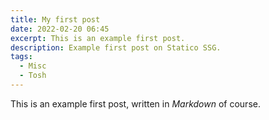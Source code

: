 ```yaml
---
title: My first post
date: 2022-02-20 06:45
excerpt: This is an example first post.
description: Example first post on Statico SSG.
tags: 
  - Misc
  - Tosh
---
```

This is an example first post, written in *Markdown* of course.